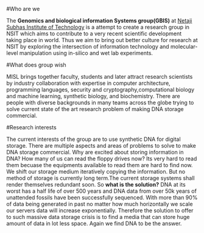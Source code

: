 #Who are we

The **Genomics and biological information Systems group(GBIS)** at [Netaji Subhas Institute of Technology](https://www.nsit.ac.in) is a
attempt to create a research group in NSIT which aims to contribute to a very recent scientific development taking place in world.
Thus we aim to bring out better culture for research at NSIT by exploring the intersection of information technology and molecular-level
manipulation using in-silico and wet lab experiments.


#What does group wish

MISL brings together faculty, students and later attract research scientists by industry collaboration 
with expertise in computer architecture, programming languages, security and cryptography,computational biology and machine learning,
synthetic biology, and biochemistry. There are people with diverse backgrounds in many teams 
across the globe trying to solve current state of the art research problem of making DNA storage commercial.

#Research interests

The current interests of the group are to use synthetic DNA for digital storage. There are multiple aspects and areas of 
problems to solve to make DNA storage commercial. Why are excited about storing information in DNA?
How many of us can read the floppy drives now? Its very hard to read them becuase the equipments available to read them are
hard to find now. We shift our storage medium iteratively copying the information. But no method of storage is currently 
long term.The current storage systems shall render themselves redundant soon.
So **what is the solution?**
DNA at its worst has a half life of over 500 years and DNA data from over 50k years of unattended fossils have been successfully
sequenced. 
With more than 90% of data being generated in past no matter how much horizontally we scale our servers data will increase 
exponentially. Therefore the solution to offer to such massive data storage crisis is to find a media that can store huge
amount of data in lot less space. Again we find DNA to be the answer.
